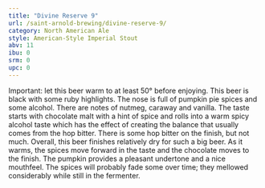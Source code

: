 ```yaml
---
title: "Divine Reserve 9"
url: /saint-arnold-brewing/divine-reserve-9/
category: North American Ale
style: American-Style Imperial Stout
abv: 11
ibu: 0
srm: 0
upc: 0
---
```

Important: let this beer warm to at least 50° before enjoying.  This beer is black with some ruby highlights.  The nose is full of pumpkin pie spices and some alcohol.  There are notes of nutmeg, caraway and vanilla.  The taste starts with chocolate malt with a hint of spice and rolls into a warm spicy alcohol taste which has the effect of creating the balance that usually comes from the hop bitter.  There is some hop bitter on the finish, but not much.  Overall, this beer finishes relatively dry for such a big beer.  As it warms, the spices move forward in the taste and the chocolate moves to the finish.  The pumpkin provides a pleasant undertone and a nice mouthfeel.  The spices will probably fade some over time; they mellowed considerably while still in the fermenter.
